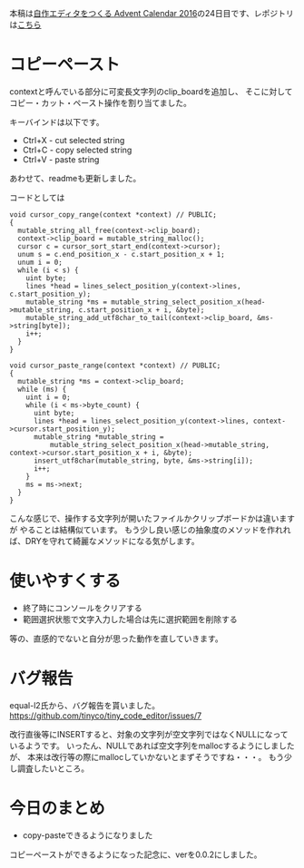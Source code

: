 本稿は[自作エディタをつくる Advent Calendar 2016](http://qiita.com/advent-calendar/2016/make_editor)の24日目です、レポジトリは[こちら](https://github.com/tinyco/tiny_code_editor)

# コピーペースト

contextと呼んでいる部分に可変長文字列のclip_boardを追加し、
そこに対してコピー・カット・ペースト操作を割り当てました。

キーバインドは以下です。

- Ctrl+X - cut selected string
- Ctrl+C - copy selected string
- Ctrl+V - paste string

あわせて、readmeも更新しました。

コードとしては

```
void cursor_copy_range(context *context) // PUBLIC;
{
  mutable_string_all_free(context->clip_board);
  context->clip_board = mutable_string_malloc();
  cursor c = cursor_sort_start_end(context->cursor);
  unum s = c.end_position_x - c.start_position_x + 1;
  unum i = 0;
  while (i < s) {
    uint byte;
    lines *head = lines_select_position_y(context->lines, c.start_position_y);
    mutable_string *ms = mutable_string_select_position_x(head->mutable_string, c.start_position_x + i, &byte);
    mutable_string_add_utf8char_to_tail(context->clip_board, &ms->string[byte]);
    i++;
  }
}

void cursor_paste_range(context *context) // PUBLIC;
{
  mutable_string *ms = context->clip_board;
  while (ms) {
    uint i = 0;
    while (i < ms->byte_count) {
      uint byte;
      lines *head = lines_select_position_y(context->lines, context->cursor.start_position_y);
      mutable_string *mutable_string =
          mutable_string_select_position_x(head->mutable_string, context->cursor.start_position_x + i, &byte);
      insert_utf8char(mutable_string, byte, &ms->string[i]);
      i++;
    }
    ms = ms->next;
  }
}
```

こんな感じで、操作する文字列が開いたファイルかクリップボードかは違いますが
やることは結構似ています。
もう少し良い感じの抽象度のメソッドを作れれば、DRYを守れて綺麗なメソッドになる気がします。


# 使いやすくする

- 終了時にコンソールをクリアする
- 範囲選択状態で文字入力した場合は先に選択範囲を削除する

等の、直感的でないと自分が思った動作を直していきます。

# バグ報告

equal-l2氏から、バグ報告を貰いました。
https://github.com/tinyco/tiny_code_editor/issues/7

改行直後等にINSERTすると、対象の文字列が空文字列ではなくNULLになっているようです。
いったん、NULLであれば空文字列をmallocするようにしましたが、
本来は改行等の際にmallocしていかないとまずそうですね・・・。
もう少し調査したいところ。


# 今日のまとめ

- copy-pasteできるようになりました

コピーペーストができるようになった記念に、verを0.0.2にしました。